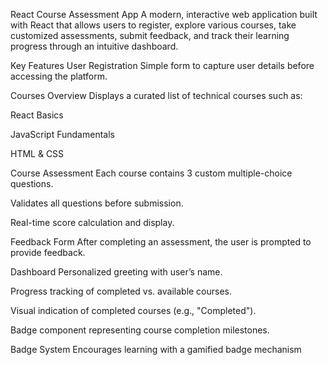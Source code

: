 React Course Assessment App
A modern, interactive web application built with React that allows users to register, explore various courses, take customized assessments, submit feedback, and track their learning progress through an intuitive dashboard.

Key Features
User Registration
Simple form to capture user details before accessing the platform.

Courses Overview
Displays a curated list of technical courses such as:

React Basics

JavaScript Fundamentals

HTML & CSS

Course Assessment
Each course contains 3 custom multiple-choice questions.

Validates all questions before submission.

Real-time score calculation and display.

Feedback Form
After completing an assessment, the user is prompted to provide feedback.

Dashboard
Personalized greeting with user’s name.

Progress tracking of completed vs. available courses.

Visual indication of completed courses (e.g., "Completed").

Badge component representing course completion milestones.

Badge System
Encourages learning with a gamified badge mechanism
